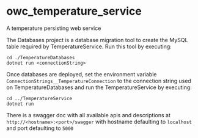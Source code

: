 # owc_temperature_service
A temperature persisting web service

The Databases project is a database migration tool to create the MySQL table required by TemperatureService. Run this tool by executing:
```
cd ./TemperatureDatabases
dotnet run <connectionString>
```

Once databases are deployed, set the environment variable `ConnectionStrings__TemperatureConnection` to the connection string used on TemperatureDatabases and run the TemperatureService by executing:

```
cd ../TemperatureService
dotnet run
```
There is a swagger doc with all available apis and descriptions at `http://<hostname>:<port>/swagger` with hostname defaulting to `localhost` and port defaulting to `5000`
